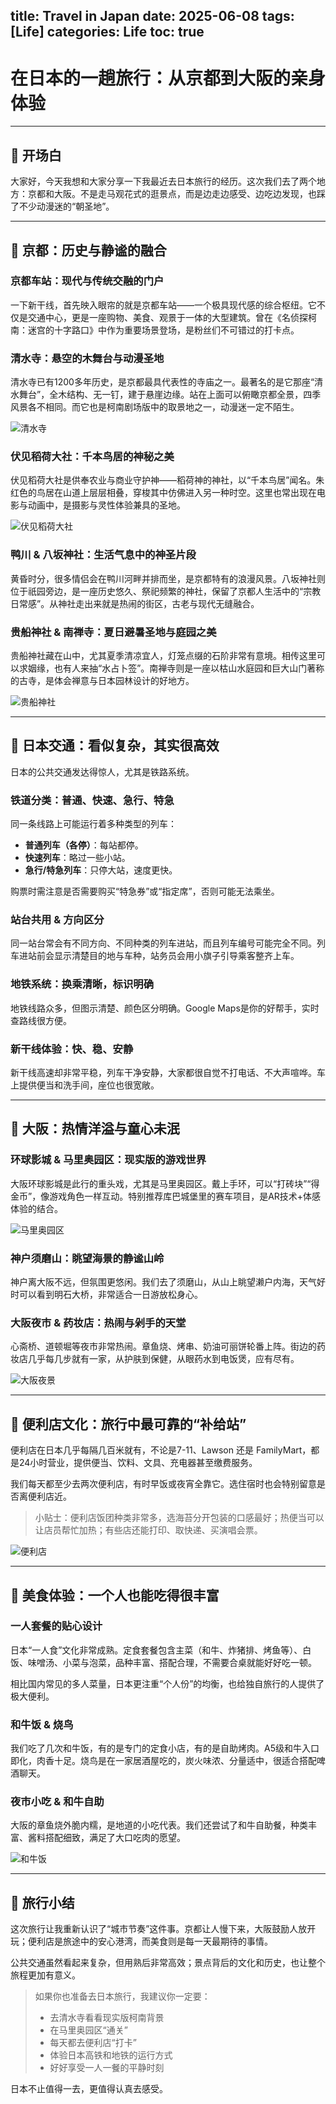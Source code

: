 title: Travel in Japan
date: 2025-06-08
tags: [Life]
categories: Life
toc: true
---

# 在日本的一趟旅行：从京都到大阪的亲身体验

---

## 🗾 开场白

大家好，今天我想和大家分享一下我最近去日本旅行的经历。这次我们去了两个地方：京都和大阪。不是走马观花式的逛景点，而是边走边感受、边吃边发现，也踩了不少动漫迷的“朝圣地”。

---

## 🚉 京都：历史与静谧的融合

### 京都车站：现代与传统交融的门户

一下新干线，首先映入眼帘的就是京都车站——一个极具现代感的综合枢纽。它不仅是交通中心，更是一座购物、美食、观景于一体的大型建筑。曾在《名侦探柯南：迷宫的十字路口》中作为重要场景登场，是粉丝们不可错过的打卡点。

### 清水寺：悬空的木舞台与动漫圣地

清水寺已有1200多年历史，是京都最具代表性的寺庙之一。最著名的是它那座“清水舞台”，全木结构、无一钉，建于悬崖边缘。站在上面可以俯瞰京都全景，四季风景各不相同。而它也是柯南剧场版中的取景地之一，动漫迷一定不陌生。

![清水寺](images/kiyomizu.jpg)

### 伏见稻荷大社：千本鸟居的神秘之美

伏见稻荷大社是供奉农业与商业守护神——稻荷神的神社，以“千本鸟居”闻名。朱红色的鸟居在山道上层层相叠，穿梭其中仿佛进入另一种时空。这里也常出现在电影与动画中，是摄影与灵性体验兼具的圣地。

![伏见稻荷大社](images/fushimi-inari.jpg)

### 鸭川 & 八坂神社：生活气息中的神圣片段

黄昏时分，很多情侣会在鸭川河畔并排而坐，是京都特有的浪漫风景。八坂神社则位于祇园旁边，是一座历史悠久、祭祀频繁的神社，保留了京都人生活中的“宗教日常感”。从神社走出来就是热闹的街区，古老与现代无缝融合。

### 贵船神社 & 南禅寺：夏日避暑圣地与庭园之美

贵船神社藏在山中，尤其夏季清凉宜人，灯笼点缀的石阶非常有意境。相传这里可以求姻缘，也有人来抽“水占卜签”。南禅寺则是一座以枯山水庭园和巨大山门著称的古寺，是体会禅意与日本园林设计的好地方。

![贵船神社](images/kibune.jpg)

---

## 🚄 日本交通：看似复杂，其实很高效

日本的公共交通发达得惊人，尤其是铁路系统。

### 铁道分类：普通、快速、急行、特急

同一条线路上可能运行着多种类型的列车：

* **普通列车（各停）**：每站都停。
* **快速列车**：略过一些小站。
* **急行/特急列车**：只停大站，速度更快。

购票时需注意是否需要购买“特急券”或“指定席”，否则可能无法乘坐。

### 站台共用 & 方向区分

同一站台常会有不同方向、不同种类的列车进站，而且列车编号可能完全不同。列车进站前会显示清楚目的地与车种，站务员会用小旗子引导乘客整齐上车。

### 地铁系统：换乘清晰，标识明确

地铁线路众多，但图示清楚、颜色区分明确。Google Maps是你的好帮手，实时查路线很方便。

### 新干线体验：快、稳、安静

新干线高速却非常平稳，列车干净安静，大家都很自觉不打电话、不大声喧哗。车上提供便当和洗手间，座位也很宽敞。

---

## 🌆 大阪：热情洋溢与童心未泯

### 环球影城 & 马里奥园区：现实版的游戏世界

大阪环球影城是此行的重头戏，尤其是马里奥园区。戴上手环，可以“打砖块”“得金币”，像游戏角色一样互动。特别推荐库巴城堡里的赛车项目，是AR技术+体感体验的结合。

![马里奥园区](images/mario-world.jpg)

### 神户须磨山：眺望海景的静谧山岭

神户离大阪不远，但氛围更悠闲。我们去了须磨山，从山上眺望濑户内海，天气好时可以看到明石大桥，非常适合一日游放松身心。

### 大阪夜市 & 药妆店：热闹与剁手的天堂

心斋桥、道顿堀等夜市非常热闹。章鱼烧、烤串、奶油可丽饼轮番上阵。街边的药妆店几乎每几步就有一家，从护肤到保健，从眼药水到电饭煲，应有尽有。

![大阪夜景](images/osaka-night.jpg)

---

## 🏪 便利店文化：旅行中最可靠的“补给站”

便利店在日本几乎每隔几百米就有，不论是7-11、Lawson 还是 FamilyMart，都是24小时营业，提供便当、饮料、文具、充电器甚至缴费服务。

我们每天都至少去两次便利店，有时早饭或夜宵全靠它。选住宿时也会特别留意是否离便利店近。

> 小贴士：便利店饭团种类非常多，选海苔分开包装的口感最好；热便当可以让店员帮忙加热；有些店还能打印、取快递、买演唱会票。

![便利店](images/convenience-store.jpg)

---

## 🍱 美食体验：一个人也能吃得很丰富

### 一人套餐的贴心设计

日本“一人食”文化非常成熟。定食套餐包含主菜（和牛、炸猪排、烤鱼等）、白饭、味噌汤、小菜与泡菜，品种丰富、搭配合理，不需要合桌就能好好吃一顿。

相比国内常见的多人菜量，日本更注重“个人份”的均衡，也给独自旅行的人提供了极大便利。

### 和牛饭 & 烧鸟

我们吃了几次和牛饭，有的是专门的定食小店，有的是自助烤肉。A5级和牛入口即化，肉香十足。烧鸟是在一家居酒屋吃的，炭火味浓、分量适中，很适合搭配啤酒聊天。

### 夜市小吃 & 和牛自助

大阪的章鱼烧外脆内糯，是地道的小吃代表。我们还尝试了和牛自助餐，种类丰富、酱料搭配细致，满足了大口吃肉的愿望。

![和牛饭](images/wagyu-rice.jpg)

---

## 🎌 旅行小结

这次旅行让我重新认识了“城市节奏”这件事。京都让人慢下来，大阪鼓励人放开玩；便利店是旅途中的安心港湾，而美食则是每一天最期待的事情。

公共交通虽然看起来复杂，但用熟后非常高效；景点背后的文化和历史，也让整个旅程更加有意义。

> 如果你也准备去日本旅行，我建议你一定要：
>
> * 去清水寺看看现实版柯南背景
> * 在马里奥园区“通关”
> * 每天都去便利店“打卡”
> * 体验日本高铁和地铁的运行方式
> * 好好享受一人一餐的平静时刻

日本不止值得一去，更值得认真去感受。

